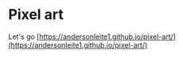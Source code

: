 # Pixel art
Let's go [https://andersonleite1.github.io/pixel-art/](https://andersonleite1.github.io/pixel-art/)

